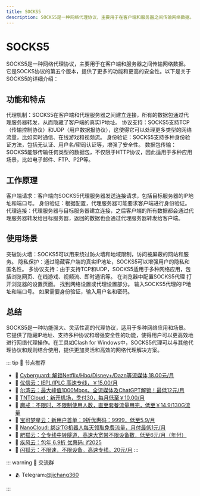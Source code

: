 ```yaml
---
title: SOCKS5 
description: SOCKS5是一种网络代理协议，主要用于在客户端和服务器之间传输网络数据。它是SOCKS协议的第五个版本，提供了更多的功能和更高的安全性。
---
```


# SOCKS5
SOCKS5是一种网络代理协议，主要用于在客户端和服务器之间传输网络数据。它是SOCKS协议的第五个版本，提供了更多的功能和更高的安全性。以下是关于SOCKS5的详细介绍：

## 功能和特点
代理机制：SOCKS5在客户端和代理服务器之间建立连接，所有的数据包通过代理服务器转发，从而隐藏了客户端的真实IP地址。
协议支持：SOCKS5支持TCP（传输控制协议）和UDP（用户数据报协议），这使得它可以处理更多类型的网络流量，比如实时通信、在线游戏和视频流。
身份验证：SOCKS5支持多种身份验证方法，包括无认证、用户名/密码认证等，增强了安全性。
数据包传输：SOCKS5能够传输任何类型的数据包，不仅限于HTTP协议，因此适用于多种应用场景，比如电子邮件、FTP、P2P等。
## 工作原理
客户端请求：客户端向SOCKS5代理服务器发送连接请求，包括目标服务器的IP地址和端口号。
身份验证：根据配置，代理服务器可能要求客户端进行身份验证。
代理连接：代理服务器与目标服务器建立连接，之后客户端的所有数据都会通过代理服务器转发给目标服务器，返回的数据也会通过代理服务器转发给客户端。
## 使用场景
突破防火墙：SOCKS5可以用来绕过防火墙和地域限制，访问被屏蔽的网站和服务。
隐私保护：通过隐藏客户端的真实IP地址，SOCKS5可以增强用户的隐私和匿名性。
多协议支持：由于支持TCP和UDP，SOCKS5适用于多种网络应用，包括浏览网页、在线游戏、视频流、即时通讯等。
在浏览器中配置SOCKS5代理
打开浏览器的设置页面。
找到网络设置或代理设置部分。
输入SOCKS5代理的IP地址和端口号。
如果需要身份验证，输入用户名和密码。
## 总结
SOCKS5是一种功能强大、灵活性高的代理协议，适用于多种网络应用和场景。它提供了隐藏IP地址、支持多种协议和增强安全性的功能，使得用户可以更高效地进行网络代理操作。在工具如Clash for Windows中，SOCKS5代理可以与其他代理协议和规则结合使用，提供更加灵活和高效的网络代理解决方案。

::: tip 🎉 节点推荐
- 🚀 [Cyberguard: 解锁Netflix/Hbo/Disney+/Dazn等流媒体,18.00元/月](https://www.cyberguard.best/#/register?code=XsreC0T5)<br>
- 🚀 [优信云：IEPL/IPLC 高速专线，￥15.00/月](https://www.优信云.com/#/register?code=JRtE5uIV)<br>
- 🚀 [尔湾云：最大峰值1000Mbps，全流媒体及ChatGPT解锁！最低12元/月](https://erwan6.net/auth/register?code=BoObCd)<br>
- 🚀 [TNTCloud：新开机场，季付30，每月低至￥10.00/月](https://haibing822.tntvipaff.cc/#/register?code=GtjJVgml)<br>
- 🚀 [魔戒：不限时，不限制使用人数，直至套餐流量用完，低至￥14.9/130G流量](https://mojie.app/#/register?code=sSdtPtLo)<br>
- 🚀 [宝可梦星云：新用户首单：9折优惠码：9999，低至5.9/月 ](https://love.52pokemon.cc/register?code=56ERkkxp)<br>
- 🚀 [NanoCloud: 绑定TG机器人每天领取免费流量，月付最低1元/月](https://edu.uodoo.bid/auth/register?code=JMiOQDHf)<br>
- 🚀 [肥猫云：全专线中转隧道，高速大宽带不限设备数，低至6元/月（年付）](https://fchb1188.fcvipaff.cc/register?aff=X1vZd2wf)<br>
- 🚀 [疾风云：包年 6.9折 优惠码: jf2025](https://homes.tr25.cn?code=ReCm)<br>
- 🚀 [闪狐云：不限速，不限设备。高速专线。20元/月](https://inv02.ffaff.cc/register?aff=WQApz2pv)
:::

::: warning  💬 交流群

- 🫂 Telegram:[@jichang360](https://t.me/jichang360)

:::
